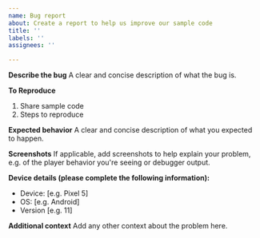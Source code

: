 ```yaml
---
name: Bug report
about: Create a report to help us improve our sample code
title: ''
labels: ''
assignees: ''

---
```


<!--
Please only use this template to file issues with our sample code. Reach out to AWS Support (https://aws.amazon.com/premiumsupport/) for general help with the IVS Player SDK or your specific integration.
-->

**Describe the bug**
A clear and concise description of what the bug is.

**To Reproduce**
1. Share sample code
2. Steps to reproduce

**Expected behavior**
A clear and concise description of what you expected to happen.

**Screenshots**
If applicable, add screenshots to help explain your problem, e.g. of the player behavior you're seeing or debugger output.

**Device details (please complete the following information):**
 - Device: [e.g. Pixel 5]
 - OS: [e.g. Android]
 - Version [e.g. 11]

**Additional context**
Add any other context about the problem here.
